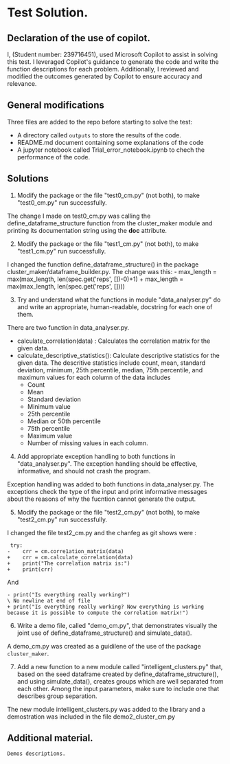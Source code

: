 
# Test Solution. 

## Declaration of the use of copilot. 
 
I, (Student number: 239716451), used Microsoft Copilot to assist in solving this test. I leveraged Copilot's guidance to generate the code and write the function descriptions for each problem. Additionally, I reviewed and modified the outcomes generated by Copilot to ensure accuracy and relevance.

## General modifications

Three files are added to the repo before starting to solve the test: 
- A directory called `outputs` to store the results of the code.
- README.md document containing some explanations of the code
- A jupyter notebook called Trial_error_notebook.ipynb to chech the performance of the code. 

## Solutions 

1)  Modify the package or the file "test0_cm.py" (not both), to make "test0_cm.py" run successfully. 

The change I made on test0_cm.py was calling the define_dataframe_structure function from the cluster_maker module and printing its documentation string using the __doc__ attribute.


2) Modify the package or the file "test1_cm.py" (not both), to make 
 "test1_cm.py" run successfully.

 I changed the function define_dataframe_structure() in the package cluster_maker/dataframe_builder.py. The change was this:
    - max_length = max(max_length, len(spec.get('reps', [])-0)+1)
    + max_length = max(max_length, len(spec.get('reps', [])))

3) Try and understand what the functions in module "data_analyser.py" do and write an appropriate, human-readable, docstring for each one of them.

There are two function in data_analyser.py. 

- calculate_correlation(data) : Calculates the correlation matrix for the given data.
- calculate_descriptive_statistics(): Calculate descriptive statistics for the given data. The descritive statistics include count, mean, standard deviation, minimum, 25th percentile, median, 75th percentile, and maximum values for each column of the data 
    includes 
    - Count
    - Mean 
    - Standard deviation 
    - Minimum value
    - 25th percentile
    - Median or 50th percentile
    - 75th percentile
    - Maximum value
    - Number of missing values in each column.

4) Add appropriate exception handling to both functions in "data_analyser.py". The exception handling should be effective, informative, and should not crash the program.

Exception handling was added to both functions in data_analyser.py. The exceptions check the type of the input and print informative messages about the reasons of why the fucntion cannot generate the output. 

5) Modify the package or the file "test2_cm.py" (not both), to make 
    "test2_cm.py" run successfully.

I changed the file test2_cm.py and the chanfeg as git shows were : 

     try:
    -    crr = cm.corre1ation_matrix(data)
    +    crr = cm.calculate_correlation(data)
    +    print("The correlation matrix is:")
    +    print(crr)
And 

    - print("Is everything really working?")
    \ No newline at end of file
    + print("Is everything really working? Now everything is working because it is possible to compute the correlation matrix!")


6) Write a demo file, called "demo_cm.py", that demonstrates visually the joint use of define_dataframe_structure() and  simulate_data().

A demo_cm.py was created as a guidilene of the use of the package `cluster_maker`.


7) Add a new function to a new module called "intelligent_clusters.py" that, based on the seed dataframe created by define_dataframe_structure(), and using simulate_data(),
creates groups which are well separated from each other. Among
the input parameters, make sure to include one that describes group separation.

The new module intelligent_clusters.py was added to the library and a demostration was included in the file demo2_cluster_cm.py



## Additional material. 

`Demos descriptions.`

